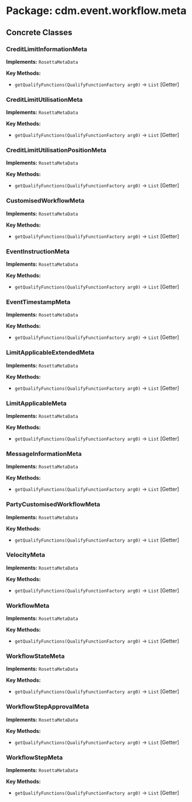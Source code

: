 # Package: cdm.event.workflow.meta

## Concrete Classes

### CreditLimitInformationMeta
**Implements:** `RosettaMetaData` 

**Key Methods:**
- `getQualifyFunctions(QualifyFunctionFactory arg0)` → `List` [Getter]

### CreditLimitUtilisationMeta
**Implements:** `RosettaMetaData` 

**Key Methods:**
- `getQualifyFunctions(QualifyFunctionFactory arg0)` → `List` [Getter]

### CreditLimitUtilisationPositionMeta
**Implements:** `RosettaMetaData` 

**Key Methods:**
- `getQualifyFunctions(QualifyFunctionFactory arg0)` → `List` [Getter]

### CustomisedWorkflowMeta
**Implements:** `RosettaMetaData` 

**Key Methods:**
- `getQualifyFunctions(QualifyFunctionFactory arg0)` → `List` [Getter]

### EventInstructionMeta
**Implements:** `RosettaMetaData` 

**Key Methods:**
- `getQualifyFunctions(QualifyFunctionFactory arg0)` → `List` [Getter]

### EventTimestampMeta
**Implements:** `RosettaMetaData` 

**Key Methods:**
- `getQualifyFunctions(QualifyFunctionFactory arg0)` → `List` [Getter]

### LimitApplicableExtendedMeta
**Implements:** `RosettaMetaData` 

**Key Methods:**
- `getQualifyFunctions(QualifyFunctionFactory arg0)` → `List` [Getter]

### LimitApplicableMeta
**Implements:** `RosettaMetaData` 

**Key Methods:**
- `getQualifyFunctions(QualifyFunctionFactory arg0)` → `List` [Getter]

### MessageInformationMeta
**Implements:** `RosettaMetaData` 

**Key Methods:**
- `getQualifyFunctions(QualifyFunctionFactory arg0)` → `List` [Getter]

### PartyCustomisedWorkflowMeta
**Implements:** `RosettaMetaData` 

**Key Methods:**
- `getQualifyFunctions(QualifyFunctionFactory arg0)` → `List` [Getter]

### VelocityMeta
**Implements:** `RosettaMetaData` 

**Key Methods:**
- `getQualifyFunctions(QualifyFunctionFactory arg0)` → `List` [Getter]

### WorkflowMeta
**Implements:** `RosettaMetaData` 

**Key Methods:**
- `getQualifyFunctions(QualifyFunctionFactory arg0)` → `List` [Getter]

### WorkflowStateMeta
**Implements:** `RosettaMetaData` 

**Key Methods:**
- `getQualifyFunctions(QualifyFunctionFactory arg0)` → `List` [Getter]

### WorkflowStepApprovalMeta
**Implements:** `RosettaMetaData` 

**Key Methods:**
- `getQualifyFunctions(QualifyFunctionFactory arg0)` → `List` [Getter]

### WorkflowStepMeta
**Implements:** `RosettaMetaData` 

**Key Methods:**
- `getQualifyFunctions(QualifyFunctionFactory arg0)` → `List` [Getter]

